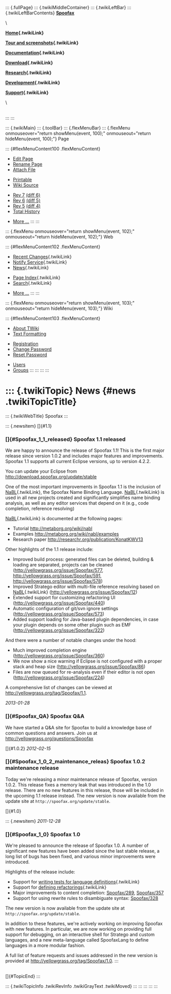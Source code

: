 ::: {.fullPage}
::: {.twikiMiddleContainer}
::: {.twikiLeftBar}
::: {.twikiLeftBarContents}
**[Spoofax](http://www.program-transformation.org/view/Spoofax/WebHome)**

\

**[Home](WebHome){.twikiLink}**

**[Tour and screenshots](Tour){.twikiLink}**

**[Documentation](Documentation){.twikiLink}**

**[Download](Download){.twikiLink}**

**[Research](Research){.twikiLink}**

**[Development](Development){.twikiLink}**

**[Support](Support){.twikiLink}**

\

\
:::
:::

::: {.twikiMain}
::: {.toolBar}
::: {.flexMenuBar}
::: {.flexMenu onmouseover="return showMenu(event, 100);" onmouseout="return hideMenu(event, 100);"}
Page

::: {#flexMenuContent100 .flexMenuContent}
-   [Edit
    Page](http://www.program-transformation.org/edit/Spoofax/News?t=1536825726)
-   [Rename
    Page](http://www.program-transformation.org/rename/Spoofax/News)
-   [Attach
    File](http://www.program-transformation.org/attach/Spoofax/News)

<!-- -->

-   [Printable](http://www.program-transformation.org/view/Spoofax/News?skin=print.pattern)
-   [Wiki
    Source](http://www.program-transformation.org/view/Spoofax/News?skin=text&raw=on&contenttype=text/plain)

<!-- -->

-   [Rev
    7](http://www.program-transformation.org/view/Spoofax/News?rev=1.7)
    [(diff 6)](http://www.program-transformation.org/rdiff/Spoofax/News?rev1=1.7&rev2=1.6)
-   [Rev
    6](http://www.program-transformation.org/view/Spoofax/News?rev=1.6)
    [(diff 5)](http://www.program-transformation.org/rdiff/Spoofax/News?rev1=1.6&rev2=1.5)
-   [Rev
    5](http://www.program-transformation.org/view/Spoofax/News?rev=1.5)
    [(diff 4)](http://www.program-transformation.org/rdiff/Spoofax/News?rev1=1.5&rev2=1.4)
-   [Total
    History](http://www.program-transformation.org/rdiff/Spoofax/News)

<!-- -->

-   [More
    \...](http://www.program-transformation.org/oops/Spoofax/News?template=oopsmore&param1=1.7&param2=1.7)
:::
:::

::: {.flexMenu onmouseover="return showMenu(event, 102);" onmouseout="return hideMenu(event, 102);"}
Web

::: {#flexMenuContent102 .flexMenuContent}
-   [Recent Changes](WebChanges){.twikiLink}
-   [Notify Service](WebNotify){.twikiLink}
-   [News](WebNews){.twikiLink}

<!-- -->

-   [Page Index](WebIndex){.twikiLink}
-   [Search](WebSearch){.twikiLink}

<!-- -->

-   [More
    \...](http://www.program-transformation.org/oops/Spoofax/News?template=oopsmore&param1=1.7&param2=1.7)
:::
:::

::: {.flexMenu onmouseover="return showMenu(event, 103);" onmouseout="return hideMenu(event, 103);"}
Wiki

::: {#flexMenuContent103 .flexMenuContent}
-   [About
    TWiki](http://www.program-transformation.org/view/TWiki/WebHome)
-   [Text
    Formatting](http://www.program-transformation.org/view/TWiki/TextFormattingRules)

<!-- -->

-   [Registration](http://www.program-transformation.org/view/TWiki/TWikiRegistration)
-   [Change
    Password](http://www.program-transformation.org/view/TWiki/ChangePassword)
-   [Reset
    Password](http://www.program-transformation.org/view/TWiki/ResetPassword)

<!-- -->

-   [Users](http://www.program-transformation.org/view/Main/TWikiUsers)
-   [Groups](http://www.program-transformation.org/view/Main/TWikiGroups)
:::
:::
:::
:::

::: {.twikiTopic}
News {#news .twikiTopicTitle}
====

::: {.twikiWebTitle}
Spoofax
:::

::: {.newsitem}
[]{#1.1}

### []{#Spoofax_1_1_released} Spoofax 1.1 released

We are happy to announce the release of Spoofax 1.1! This is the first
major release since version 1.0.2 and includes major features and
improvements. Spoofax 1.1 supports all current Eclipse versions, up to
version 4.2.2.

You can update your Eclipse from
<http://download.spoofax.org/update/stable>

One of the most important improvements in Spoofax 1.1 is the inclusion
of [NaBL](NaBL){.twikiLink}, the Spoofax Name Binding Language.
[NaBL](NaBL){.twikiLink} is used in all new projects created and
significantly simplifies name binding analysis, as well as any editor
services that depend on it (e.g., code completion, reference resolving)

[NaBL](NaBL){.twikiLink} is documented at the following pages:

-   Tutorial <http://metaborg.org/wiki/nabl>
-   Examples <http://metaborg.org/wiki/nabl/examples>
-   Research paper <http://researchr.org/publication/KonatKWV13>

Other highlights of the 1.1 release include:

-   Improved build process: generated files can be deleted, building &
    loading are separated, projects can be cleaned
    (<http://yellowgrass.org/issue/Spoofax/577>,
    <http://yellowgrass.org/issue/Spoofax/591>,
    <http://yellowgrass.org/issue/Spoofax/578>)
-   Improved Stratego editor with multi-file reference resolving based
    on [NaBL](NaBL){.twikiLink}
    (<http://yellowgrass.org/issue/Spoofax/12>)
-   Extended support for customizing refactoring UI
    (<http://yellowgrass.org/issue/Spoofax/440>)
-   Automatic configuration of git/svn ignore settings
    (<http://yellowgrass.org/issue/Spoofax/573>)
-   Added support loading for Java-based plugin dependencies, in case
    your plugin depends on some other plugin such as EMF
    (<http://yellowgrass.org/issue/Spoofax/322>)

And there were a number of notable changes under the hood:

-   Much improved completion engine
    (<http://yellowgrass.org/issue/Spoofax/360>)
-   We now show a nice warning if Eclipse is not configured with a
    proper stack and heap size
    (<http://yellowgrass.org/issue/Spoofax/86>)
-   Files are now queued for re-analysis even if their editor is not
    open (<http://yellowgrass.org/issue/Spoofax/224>)

A comprehensive list of changes can be viewed at
<http://yellowgrass.org/tag/Spoofax/1.1>.

*2013-01-28*

### []{#Spoofax_QA} Spoofax Q&A

We have started a Q&A site for Spoofax to build a knowledge base of
common questions and answers. Join us at
<http://yellowgrass.org/questions/Spoofax>

[]{#1.0.2} *2012-02-15*

### []{#Spoofax_1_0_2_maintenance_releas} Spoofax 1.0.2 maintenance release

Today we\'re releasing a minor maintenance release of Spoofax, version
1.0.2. This release fixes a memory leak that was introduced in the 1.0
release. There are no new features in this release, those will be
included in the upcoming 1.1 release instead. The new version is now
available from the update site at `http://spoofax.org/update/stable`.

[]{#1.0}

::: {.newsitem}
*2011-12-28*

### []{#Spoofax_1_0} Spoofax 1.0

We\'re pleased to announce the release of Spoofax 1.0. A number of
significant new features have been added since the last stable release,
a long list of bugs has been fixed, and various minor improvements were
introduced.

Highlights of the release include:

-   Support for [writing tests for language
    definitions](Testing){.twikiLink}
-   Support for [defining refactorings](Refactorings){.twikiLink}
-   Major improvements to content completion:
    [Spoofax/289](http://yellowgrass.org/issue/Spoofax/289),
    [Spoofax/357](http://yellowgrass.org/issue/Spoofax/357)
-   Support for using rewrite rules to disambiguate syntax:
    [Spoofax/328](http://yellowgrass.org/issue/Spoofax/328)

The new version is now available from the update site at
`http://spoofax.org/update/stable`.

In addition to these features, we\'re actively working on improving
Spoofax with new features. In particular, we are now working on
providing full support for debugging, on an interactive shell for
Stratego and custom languages, and a new meta-language called
SpoofaxLang to define languages in a more modular fashion.

A full list of feature requests and issues addressed in the new version
is provided at <http://yellowgrass.org/tag/Spoofax/1.0>.
:::

\
[]{#TopicEnd}
:::

::: {.twikiTopicInfo .twikiRevInfo .twikiGrayText .twikiMoved}
:::
:::
:::
:::
:::
